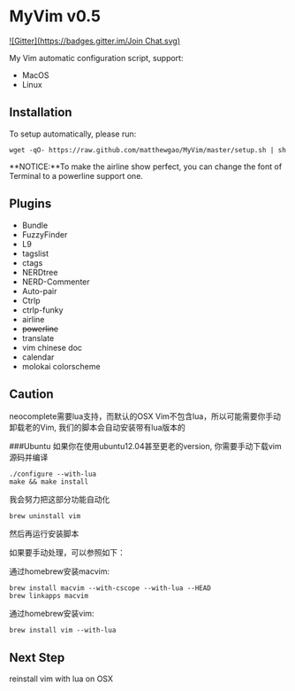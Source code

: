 MyVim v0.5
=====
[![Gitter](https://badges.gitter.im/Join Chat.svg)](https://gitter.im/matthewgao/MyVim?utm_source=badge&utm_medium=badge&utm_campaign=pr-badge&utm_content=badge)

My Vim automatic configuration script, support:
* MacOS
* Linux

## Installation
To setup automatically, please run:

~~~
wget -qO- https://raw.github.com/matthewgao/MyVim/master/setup.sh | sh
~~~
**NOTICE:**To make the airline show perfect, you can change the font of Terminal to a powerline support one.

## Plugins

* Bundle
* FuzzyFinder
* L9
* tagslist
* ctags
* NERDtree
* NERD-Commenter
* Auto-pair
* Ctrlp
* ctrlp-funky
* airline
* ~~powerline~~
* translate
* vim chinese doc
* calendar
* molokai colorscheme

## Caution
neocomplete需要lua支持，而默认的OSX Vim不包含lua，所以可能需要你手动卸载老的Vim, 我们的脚本会自动安装带有lua版本的

###Ubuntu
如果你在使用ubuntu12.04甚至更老的version, 你需要手动下载vim源码并编译

~~~
./configure --with-lua
make && make install
~~~
我会努力把这部分功能自动化

~~~
brew uninstall vim
~~~
然后再运行安装脚本

如果要手动处理，可以参照如下：

通过homebrew安装macvim:

~~~
brew install macvim --with-cscope --with-lua --HEAD
brew linkapps macvim
~~~
通过homebrew安装vim:

~~~
brew install vim --with-lua
~~~

## Next Step
reinstall vim with lua on OSX
